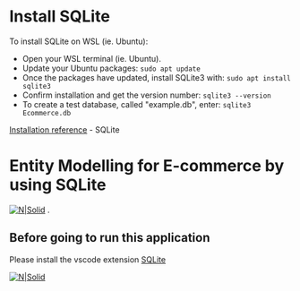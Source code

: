 # Install SQLite
To install SQLite on WSL (ie. Ubuntu):

- Open your WSL terminal (ie. Ubuntu).
- Update your Ubuntu packages: ```sudo apt update ```
- Once the packages have updated, install SQLite3 with: ```sudo apt install sqlite3```
- Confirm installation and get the version number: ```sqlite3 --version```
- To create a test database, called "example.db", enter: ```sqlite3 Ecommerce.db```

 [Installation reference](https://learn.microsoft.com/en-us/windows/wsl/tutorials/wsl-database) - SQLite


# Entity Modelling for E-commerce by using SQLite

[![N|Solid](https://res.cloudinary.com/dxnhvq8pl/image/upload/v1671056496/movie%20app%20mini%20project/image_vrkfsi.png)](https://sqlite.org/foreignkeys.html)
.
## Before going to run this application

Please install the vscode extension [SQLite](https://marketplace.visualstudio.com/items?itemName=alexcvzz.vscode-sqlite)

[![N|Solid](https://res.cloudinary.com/dxnhvq8pl/image/upload/v1671057280/movie%20app%20mini%20project/image_1_ek7i7p.png)]()